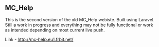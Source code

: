 ## MC_Help

This is the second version of the old MC_Help webiste. Built using Laravel. Still a work in progress and everything may not be fully functional or work as intended depending on most current live push.

Link - http://mc-help.eu1.frbit.net/